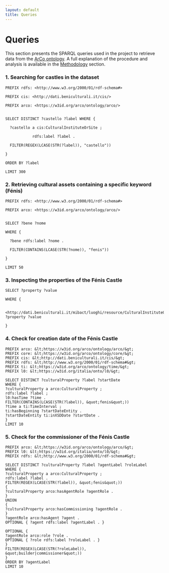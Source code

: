 ```yaml
---
layout: default
title: Queries
---
```


# Queries

This section presents the SPARQL queries used in the project to retrieve data from the [ArCo ontology](https://dati.beniculturali.it/lode/extract?lang=it&url=https://raw.githubusercontent.com/ICCD-MiBACT/ArCo/master/ArCo-release/ontologie/arco/arco.owl). A full explanation of the procedure and analysis is available in the [Methodology](./methodology) section.

### 1. Searching for castles in the dataset

```sparql
PREFIX rdfs: <http://www.w3.org/2000/01/rdf-schema#>

PREFIX cis: <http://dati.beniculturali.it/cis/>

PREFIX arco: <https://w3id.org/arco/ontology/arco/>


SELECT DISTINCT ?castello ?label WHERE {

  ?castello a cis:CulturalInstituteOrSite ;
  
            rdfs:label ?label .
            
  FILTER(REGEX(LCASE(STR(?label)), "castello"))
  
}

ORDER BY ?label

LIMIT 300
```

### 2. Retrieving cultural assets containing a specific keyword (Fénis)

```sparql
PREFIX rdfs: <http://www.w3.org/2000/01/rdf-schema#>

PREFIX arco: <https://w3id.org/arco/ontology/arco/>


SELECT ?bene ?nome

WHERE {

  ?bene rdfs:label ?nome .
  
  FILTER(CONTAINS(LCASE(STR(?nome)), "fenis"))
  
}

LIMIT 50
```

### 3. Inspecting the properties of the Fénis Castle

```sparql
SELECT ?property ?value

WHERE {

  <http://dati.beniculturali.it/mibact/luoghi/resource/CulturalInstituteOrSite/100827> ?property ?value
  
}
```

### 4. Check for creation date of the Fénis Castle

```sparql
PREFIX arco: &lt;https://w3id.org/arco/ontology/arco/&gt;
PREFIX core: &lt;https://w3id.org/arco/ontology/core/&gt;
PREFIX cis: &lt;http://dati.beniculturali.it/cis/&gt;
PREFIX rdfs: &lt;http://www.w3.org/2000/01/rdf-schema#&gt;
PREFIX ti: &lt;https://w3id.org/arco/ontology/time/&gt;
PREFIX l0: &lt;https://w3id.org/italia/onto/l0/&gt;

SELECT DISTINCT ?culturalProperty ?label ?startDate
WHERE {
?culturalProperty a arco:CulturalProperty ;
rdfs:label ?label ;
l0:hasTime ?time .
FILTER(CONTAINS(LCASE(STR(?label)), &quot;fenis&quot;))
?time a ti:TimeInterval ;
ti:hasBeginning ?startDateEntity .
?startDateEntity ti:inXSDDate ?startDate .
}
LIMIT 10
```

### 5. Check for the commissioner of the Fénis Castle

```sparql
PREFIX arco: &lt;https://w3id.org/arco/ontology/arco/&gt;
PREFIX l0: &lt;https://w3id.org/italia/onto/l0/&gt;
PREFIX rdfs: &lt;http://www.w3.org/2000/01/rdf-schema#&gt;

SELECT DISTINCT ?culturalProperty ?label ?agentLabel ?roleLabel
WHERE {
?culturalProperty a arco:CulturalProperty ;
rdfs:label ?label .
FILTER(REGEX(LCASE(STR(?label)), &quot;fenis&quot;))
{
?culturalProperty arco:hasAgentRole ?agentRole .
}
UNION
{
?culturalProperty arco:hasCommissioning ?agentRole .
}
?agentRole arco:hasAgent ?agent .
OPTIONAL { ?agent rdfs:label ?agentLabel . }

OPTIONAL {
?agentRole arco:role ?role .
OPTIONAL { ?role rdfs:label ?roleLabel . }
}
FILTER(REGEX(LCASE(STR(?roleLabel)), &quot;builder|commissioner&quot;))
}
ORDER BY ?agentLabel
LIMIT 10
```


### 
